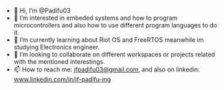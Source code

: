 - 👋 Hi, I’m @Padifu03
- 👀 I’m interested in embeded systems and how to program microcontrollers and also how to use different program languages to do it.
- 🌱 I’m currently learning about Riot OS and FreeRTOS meanwhile im studying Electronics engineer.
- 💞️ I’m looking to collaborate on different workspaces or projects related with the mentioned interestings.
- 📫 How to reach me: jfpadifu03@gmail.com, and also on linkedin:  www.linkedin.com/in/jf-padifu-ing

<!---
Padifu03/Padifu03 is a ✨ special ✨ repository because its `README.md` (this file) appears on your GitHub profile.
You can click the Preview link to take a look at your changes.
--->
